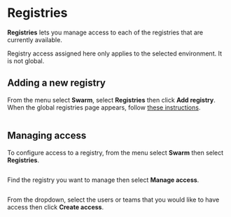 # Registries

**Registries** lets you manage access to each of the registries that are currently available.


Registry access assigned here only applies to the selected environment. It is not global.


## Adding a new registry

From the menu select **Swarm**, select **Registries** then click **Add registry**. When the global registries page appears, follow [these instructions](../../../admin/registries/add/).

<figure><img src="../..//assets/2.15-docker_swarm_add_registries.gif" alt=""><figcaption></figcaption></figure>

## Managing access

To configure access to a registry, from the menu select **Swarm** then select **Registries**.

<figure><img src="../..//assets/2.15-docker_swarm_registries_manage_access.gif" alt=""><figcaption></figcaption></figure>

Find the registry you want to manage then select **Manage access**.&#x20;

<figure><img src="../..//assets/2.15-docker_swarm_registry_manage_access.png" alt=""><figcaption></figcaption></figure>

From the dropdown, select the users or teams that you would like to have access then click **Create access**.

<figure><img src="../..//assets/2.15-docker_hosts_registries_access.png" alt=""><figcaption></figcaption></figure>
